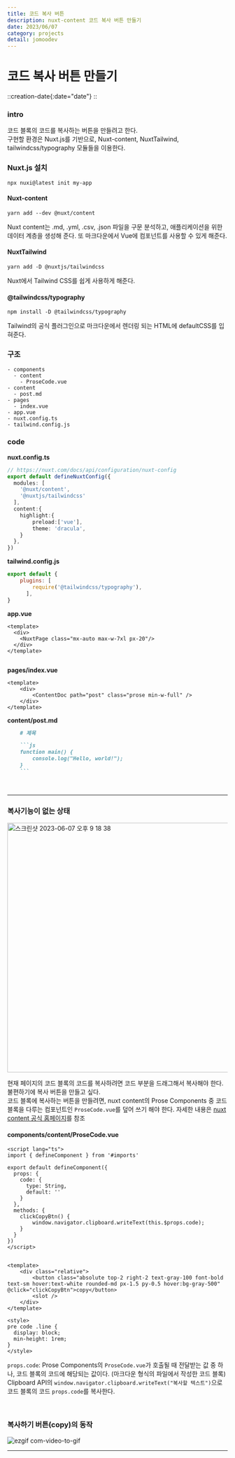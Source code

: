 ```yaml
---
title: 코드 복사 버튼
description: nuxt-content 코드 복사 버튼 만들기
date: 2023/06/07
category: projects
detail: jomoodev
---
```


# 코드 복사 버튼 만들기
::creation-date{:date="date"}
::

### intro
코드 블록의 코드를 복사하는 버튼을 만들려고 한다.  
구현할 환경은 Nuxt.js를 기반으로, Nuxt-content, NuxtTailwind, tailwindcss/typography 모듈들을 이용한다.

### Nuxt.js 설치
```vue
npx nuxi@latest init my-app
```

#### Nuxt-content
```vue
yarn add --dev @nuxt/content
```

Nuxt content는 .md, .yml, .csv, .json 파일을 구문 분석하고, 애플리케이션을 위한 데이터 계층을 생성해 준다. 또 마크다운에서 Vue에 컴포넌트를 사용할 수 있게 해준다.

#### NuxtTailwind
```vue
yarn add -D @nuxtjs/tailwindcss
```
Nuxt에서 Tailwind CSS를 쉽게 사용하게 해준다.

#### @tailwindcss/typography
```vue
npm install -D @tailwindcss/typography
```

Tailwind의 공식 플러그인으로 마크다운에서 렌더링 되는 HTML에 defaultCSS를 입혀준다. 

### 구조
```
- components
  - content
    - ProseCode.vue
- content
  - post.md   
- pages
  - index.vue
- app.vue
- nuxt.config.ts
- tailwind.config.js

```

### code
**nuxt.config.ts**
```ts
// https://nuxt.com/docs/api/configuration/nuxt-config
export default defineNuxtConfig({
  modules: [
    '@nuxt/content',
    '@nuxtjs/tailwindcss'
  ],
  content:{
    highlight:{
        preload:['vue'],
        theme: 'dracula',
    } 
  },
})
```

**tailwind.config.js**
```js
export default {
    plugins: [
        require('@tailwindcss/typography'),
      ],
}
```

**app.vue**
```vue
<template>
  <div>
    <NuxtPage class="mx-auto max-w-7xl px-20"/>
  </div>
</template>


```

**pages/index.vue**
```vue
<template>
    <div>
        <ContentDoc path="post" class="prose min-w-full" />
    </div>
</template>
```

**content/post.md**

```md
    # 제목

    ```js
    function main() {
        console.log("Hello, world!");
    }
    ```
```

<br />

--- 

### 복사기능이 없는 상태
<div class="flex justify-center">
<img width="571" alt="스크린샷 2023-06-07 오후 9 18 38" src="https://github.com/jomoo02/jomoo.dev/assets/86420174/8a473d34-d015-4ade-bc9a-d1dc4a422192">
</div>

현재 페이지의 코드 블록의 코드를 복사하려면 코드 부분을 드래그해서 복사해야 한다. 불편하기에 복사 버튼을 만들고 싶다.     
코드 블록에 복사하는 버튼을 만들려면, nuxt content의 Prose Components 중 코드 블록을 다루는 컴포넌트인 `ProseCode.vue`를 덮어 쓰기 해야 한다. 
자세한 내용은  <a href="https://content.nuxtjs.org/api/components/prose/" target="_blank" class="font-bold">nuxt content 공식 홈페이지</a>를 참조

#### components/content/ProseCode.vue
```vue
<script lang="ts">
import { defineComponent } from '#imports'

export default defineComponent({
  props: {
    code: {
      type: String,
      default: ''
    }
  },
  methods: {
    clickCopyBtn() {
        window.navigator.clipboard.writeText(this.$props.code);
    }
  }
})
</script>


<template>
    <div class="relative">
        <button class="absolute top-2 right-2 text-gray-100 font-bold text-sm hover:text-white rounded-md px-1.5 py-0.5 hover:bg-gray-500" @click="clickCopyBtn">copy</button>
        <slot />
    </div>
</template>

<style>
pre code .line {
  display: block;
  min-height: 1rem;
}
</style>
```

`props.code`: Prose Components의 `ProseCode.vue`가 호출될 때 전달받는 값 중 하나, 코드 블록의 코드에 해당되는 값이다. (마크다운 형식의 파일에서 작성한 코드 블록)   
Clipboard API의
`window.navigator.clipboard.writeText("복사할 텍스트")`으로 코드 블록의 코드 `props.code`를 복사한다.

<br />

### 복사하기 버튼(copy)의 동작
![ezgif com-video-to-gif](https://github.com/jomoo02/jomoo.dev/assets/86420174/6697fd0e-cc62-434b-a4d2-c997c1c32fa7)

---